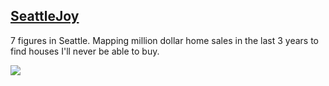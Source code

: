 ## [SeattleJoy](http://seattlejoy.herokuapp.com/)

7 figures in Seattle. Mapping million dollar home sales in the last 3 years to find houses I'll never be able to buy.

![](http://i.imgur.com/NVTBdU7.jpg)



